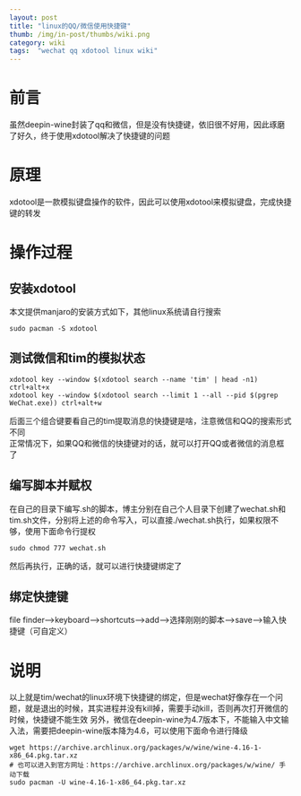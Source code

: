 ```yaml
---
layout: post 
title: "linux的QQ/微信使用快捷键"
thumb: /img/in-post/thumbs/wiki.png
category: wiki
tags:  "wechat qq xdotool linux wiki"
---
```


# 前言
虽然deepin-wine封装了qq和微信，但是没有快捷键，依旧很不好用，因此琢磨了好久，终于使用xdotool解决了快捷键的问题

# 原理
xdotool是一款模拟键盘操作的软件，因此可以使用xdotool来模拟键盘，完成快捷键的转发

# 操作过程
## 安装xdotool
本文提供manjaro的安装方式如下，其他linux系统请自行搜索
```
sudo pacman -S xdotool
```
## 测试微信和tim的模拟状态
```
xdotool key --window $(xdotool search --name 'tim' | head -n1) ctrl+alt+x
xdotool key --window $(xdotool search --limit 1 --all --pid $(pgrep WeChat.exe)) ctrl+alt+w
```
后面三个组合键要看自己的tim提取消息的快捷键是啥，注意微信和QQ的搜索形式不同    
正常情况下，如果QQ和微信的快捷键对的话，就可以打开QQ或者微信的消息框了    
## 编写脚本并赋权    
在自己的目录下编写.sh的脚本，博主分别在自己个人目录下创建了wechat.sh和tim.sh文件，分别将上述的命令写入，可以直接./wechat.sh执行，如果权限不够，使用下面命令行提权
```
sudo chmod 777 wechat.sh
```
然后再执行，正确的话，就可以进行快捷键绑定了
## 绑定快捷键
file finder-->keyboard-->shortcuts-->add-->选择刚刚的脚本-->save-->输入快捷键（可自定义）

# 说明
以上就是tim/wechat的linux环境下快捷键的绑定，但是wechat好像存在一个问题，就是退出的时候，其实进程并没有kill掉，需要手动kill，否则再次打开微信的时候，快捷键不能生效
另外，微信在deepin-wine为4.7版本下，不能输入中文输入法，需要把deepin-wine版本降为4.6，可以使用下面命令进行降级
```
wget https://archive.archlinux.org/packages/w/wine/wine-4.16-1-x86_64.pkg.tar.xz
# 也可以进入到官方网址：https://archive.archlinux.org/packages/w/wine/ 手动下载
sudo pacman -U wine-4.16-1-x86_64.pkg.tar.xz
```
